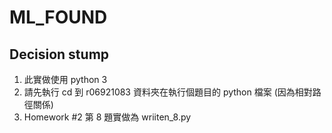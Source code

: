 # ML_FOUND
## Decision stump

1. 此實做使用 python 3
2. 請先執行 cd 到 r06921083 資料夾在執行個題目的 python 檔案 (因為相對路徑關係)
3. Homework #2 第 8 題實做為 wriiten_8.py
